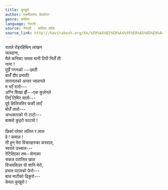 ```yaml
---
title: कुखुरो
author: लक्ष्मीप्रसाद देवकोटा
genre: कविता
language: नेपाली
source: नेपाली - कविता कोश
source_link: http://kavitakosh.org/kk/%E0%A4%B2%E0%A4%95%E0%A5%8D%E0%A4%B7%E0%A5%8D%E0%A4%AE%E0%A5%80%E0%A4%AA%E0%A5%8D%E0%A4%B0%E0%A4%B8%E0%A4%BE%E0%A4%A6_%E0%A4%A6%E0%A5%87%E0%A4%B5%E0%A4%95%E0%A5%8B%E0%A4%9F%E0%A4%BE
---
```


रातले रोइरहिथिन् लाखन  
जलदाना,  
मैले कनिका जस्ता मानी टिपी निलेँ ती  
नाना !  
पुछेँ गगनको ---छाती  
बालेँ दीप प्रभाती!  
तारानलको अन्तर ज्वलनले  
म भएँ रातो---  
अग्नि शिखा झैँ---एक कुर्लनले  
लिएँ तिमिर सातो---  
पूर्व क्षितिजतिर फर्की लाएँ  
बोलेँ तातो---  
अन्धकारको गो टाटो---  
बाक्लो कुइरो फाटयो !  
   
छिर्का परेका ललित र लाल  
हे ! कमाल !  
ती हुन् मेरा विचारहरुका करवाल,  
स्वरले उच्चाल---  
रेटिदिएका तम--सेनाका  
सकल पराजित छाल  
विजयसिउर यो शानि मेरो,  
प्रभात पटलको फेरो---  
बास माटीको ढिकुरो---  
केवल कुखुरो !
